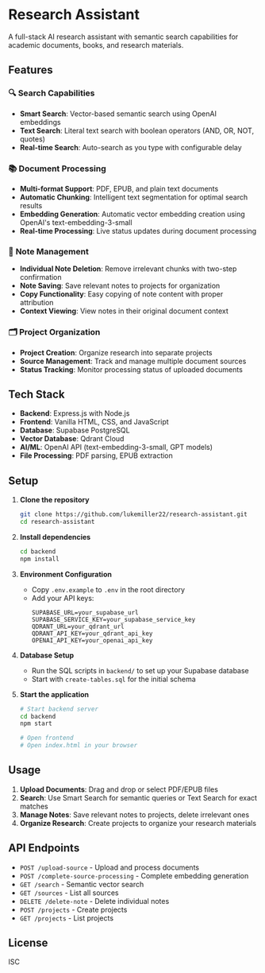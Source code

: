 # Research Assistant

A full-stack AI research assistant with semantic search capabilities for academic documents, books, and research materials.

## Features

### 🔍 **Search Capabilities**
- **Smart Search**: Vector-based semantic search using OpenAI embeddings
- **Text Search**: Literal text search with boolean operators (AND, OR, NOT, quotes)
- **Real-time Search**: Auto-search as you type with configurable delay

### 📚 **Document Processing**
- **Multi-format Support**: PDF, EPUB, and plain text documents
- **Automatic Chunking**: Intelligent text segmentation for optimal search results
- **Embedding Generation**: Automatic vector embedding creation using OpenAI's text-embedding-3-small
- **Real-time Processing**: Live status updates during document processing

### 📝 **Note Management**
- **Individual Note Deletion**: Remove irrelevant chunks with two-step confirmation
- **Note Saving**: Save relevant notes to projects for organization
- **Copy Functionality**: Easy copying of note content with proper attribution
- **Context Viewing**: View notes in their original document context

### 🗂️ **Project Organization**
- **Project Creation**: Organize research into separate projects
- **Source Management**: Track and manage multiple document sources
- **Status Tracking**: Monitor processing status of uploaded documents

## Tech Stack

- **Backend**: Express.js with Node.js
- **Frontend**: Vanilla HTML, CSS, and JavaScript
- **Database**: Supabase PostgreSQL
- **Vector Database**: Qdrant Cloud
- **AI/ML**: OpenAI API (text-embedding-3-small, GPT models)
- **File Processing**: PDF parsing, EPUB extraction

## Setup

1. **Clone the repository**
   ```bash
   git clone https://github.com/lukemiller22/research-assistant.git
   cd research-assistant
   ```

2. **Install dependencies**
   ```bash
   cd backend
   npm install
   ```

3. **Environment Configuration**
   - Copy `.env.example` to `.env` in the root directory
   - Add your API keys:
     ```
     SUPABASE_URL=your_supabase_url
     SUPABASE_SERVICE_KEY=your_supabase_service_key
     QDRANT_URL=your_qdrant_url
     QDRANT_API_KEY=your_qdrant_api_key
     OPENAI_API_KEY=your_openai_api_key
     ```

4. **Database Setup**
   - Run the SQL scripts in `backend/` to set up your Supabase database
   - Start with `create-tables.sql` for the initial schema

5. **Start the application**
   ```bash
   # Start backend server
   cd backend
   npm start
   
   # Open frontend
   # Open index.html in your browser
   ```

## Usage

1. **Upload Documents**: Drag and drop or select PDF/EPUB files
2. **Search**: Use Smart Search for semantic queries or Text Search for exact matches
3. **Manage Notes**: Save relevant notes to projects, delete irrelevant ones
4. **Organize Research**: Create projects to organize your research materials

## API Endpoints

- `POST /upload-source` - Upload and process documents
- `POST /complete-source-processing` - Complete embedding generation
- `GET /search` - Semantic vector search
- `GET /sources` - List all sources
- `DELETE /delete-note` - Delete individual notes
- `POST /projects` - Create projects
- `GET /projects` - List projects

## License

ISC